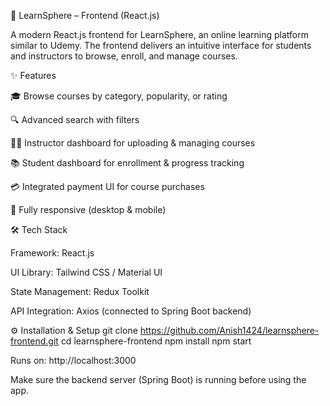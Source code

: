 📘 LearnSphere – Frontend (React.js)

A modern React.js frontend for LearnSphere, an online learning platform similar to Udemy. The frontend delivers an intuitive interface for students and instructors to browse, enroll, and manage courses.

✨ Features

🎓 Browse courses by category, popularity, or rating

🔍 Advanced search with filters

👨‍🏫 Instructor dashboard for uploading & managing courses

📚 Student dashboard for enrollment & progress tracking

💳 Integrated payment UI for course purchases

📱 Fully responsive (desktop & mobile)

🛠 Tech Stack

Framework: React.js

UI Library: Tailwind CSS / Material UI

State Management: Redux Toolkit

API Integration: Axios (connected to Spring Boot backend)

⚙️ Installation & Setup
git clone https://github.com/Anish1424/learnsphere-frontend.git
cd learnsphere-frontend
npm install
npm start


Runs on: http://localhost:3000

Make sure the backend server (Spring Boot) is running before using the app.
